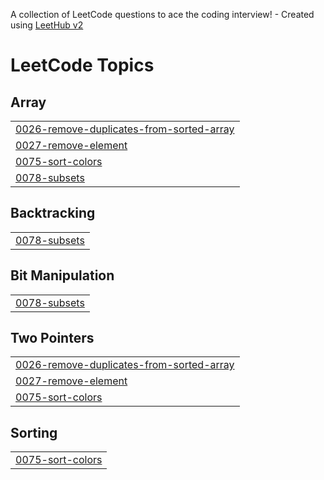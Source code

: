 A collection of LeetCode questions to ace the coding interview! - Created using [LeetHub v2](https://github.com/arunbhardwaj/LeetHub-2.0)
<!---LeetCode Topics Start-->
# LeetCode Topics
## Array
|  |
| ------- |
| [0026-remove-duplicates-from-sorted-array](https://github.com/Omprakasht121/Leetcode-Solutions/tree/master/0026-remove-duplicates-from-sorted-array) |
| [0027-remove-element](https://github.com/Omprakasht121/Leetcode-Solutions/tree/master/0027-remove-element) |
| [0075-sort-colors](https://github.com/Omprakasht121/Leetcode-Solutions/tree/master/0075-sort-colors) |
| [0078-subsets](https://github.com/Omprakasht121/Leetcode-Solutions/tree/master/0078-subsets) |
## Backtracking
|  |
| ------- |
| [0078-subsets](https://github.com/Omprakasht121/Leetcode-Solutions/tree/master/0078-subsets) |
## Bit Manipulation
|  |
| ------- |
| [0078-subsets](https://github.com/Omprakasht121/Leetcode-Solutions/tree/master/0078-subsets) |
## Two Pointers
|  |
| ------- |
| [0026-remove-duplicates-from-sorted-array](https://github.com/Omprakasht121/Leetcode-Solutions/tree/master/0026-remove-duplicates-from-sorted-array) |
| [0027-remove-element](https://github.com/Omprakasht121/Leetcode-Solutions/tree/master/0027-remove-element) |
| [0075-sort-colors](https://github.com/Omprakasht121/Leetcode-Solutions/tree/master/0075-sort-colors) |
## Sorting
|  |
| ------- |
| [0075-sort-colors](https://github.com/Omprakasht121/Leetcode-Solutions/tree/master/0075-sort-colors) |
<!---LeetCode Topics End-->